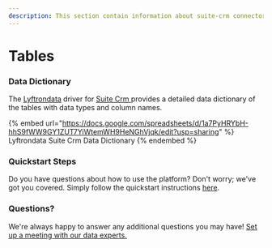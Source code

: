 ```yaml
---
description: This section contain information about suite-crm connector tables information
---
```


# Tables

### Data Dictionary

The [Lyftrondata](https://www.lyftrondata.com/) driver for [Suite Crm](https://www.lyftrondata.com/integration/suite-crm/)[ ](https://www.lyftrondata.com/integration/suite-crm/)provides a detailed data dictionary of the tables with data types and column names.

{% embed url="https://docs.google.com/spreadsheets/d/1a7PyHRYbH-hhS9fWW9GY1ZUT7YiWtemWH9HeNGhVjqk/edit?usp=sharing" %}
Lyftrondata Suite Crm Data Dictionary
{% endembed %}

### Quickstart Steps

Do you have questions about how to use the platform? Don't worry; we've got you covered. Simply follow the quickstart instructions [here](../../../../quickstart-steps.md).

### Questions? <a href="#questions" id="questions"></a>

We're always happy to answer any additional questions you may have! [Set up a meeting with our data experts.](https://www.lyftrondata.com/book-a-meeting/)

